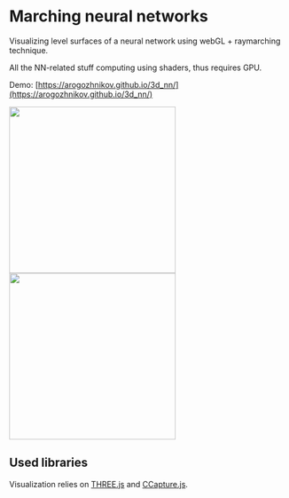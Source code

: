 # Marching neural networks

Visualizing level surfaces of a neural network using webGL + raymarching technique.

All the NN-related stuff computing using shaders, thus requires GPU.

Demo: [https://arogozhnikov.github.io/3d_nn/](https://arogozhnikov.github.io/3d_nn/)


<a href='https://arogozhnikov.github.io/3d_nn/' />
    <img src='https://raw.githubusercontent.com/arogozhnikov/3d_nn/master/images/screen_capture.png' height='300' />
    <img src='https://raw.githubusercontent.com/arogozhnikov/3d_nn/master/images/neural_network_3d.gif' width='300' height='300' />
</a>


## Used libraries

Visualization relies on [THREE.js](https://github.com/mrdoob/three.js) and [CCapture.js](https://github.com/spite/ccapture.js).
